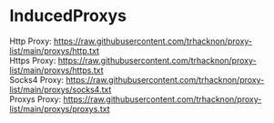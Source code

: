 # InducedProxys

Http Proxy: https://raw.githubusercontent.com/trhacknon/proxy-list/main/proxys/http.txt
<br>
Https Proxy: https://raw.githubusercontent.com/trhacknon/proxy-list/main/proxys/https.txt
<br>
Socks4 Proxy: https://raw.githubusercontent.com/trhacknon/proxy-list/main/proxys/socks4.txt
<br>
Proxys Proxy: https://raw.githubusercontent.com/trhacknon/proxy-list/main/proxys/proxys.txt

